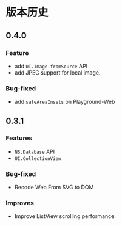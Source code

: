 # 版本历史

## 0.4.0

### Feature

* add ```UI.Image.fromSource``` API
* add JPEG support for local image.

### Bug-fixed

* add ```safeAreaInsets``` on Playground-Web

## 0.3.1

### Features

* ```NS.Database``` API
* ```UI.CollectionView```

### Bug-fixed

* Recode Web From SVG to DOM

### Improves

* Improve ListView scrolling performance.
